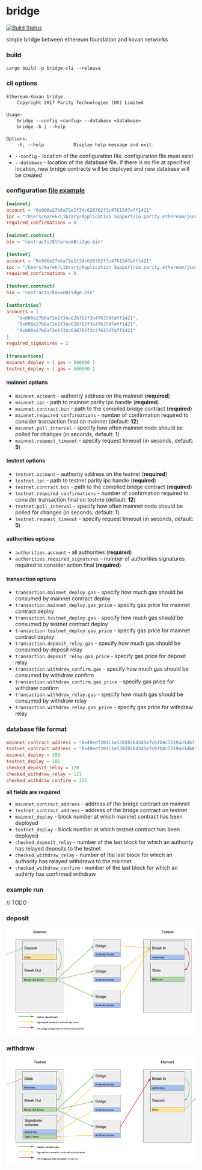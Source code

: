 # bridge

[![Build Status][travis-image]][travis-url]

[travis-image]: https://travis-ci.org/paritytech/parity-bridge.svg?branch=master
[travis-url]: https://travis-ci.org/paritytech/parity-bridge

simple bridge between ethereum foundation and kovan networks

### build

```
cargo build -p bridge-cli --release
```

### cli options

```
Ethereum-Kovan bridge.
    Copyright 2017 Parity Technologies (UK) Limited

Usage:
    bridge --config <config> --database <database>
    bridge -h | --help

Options:
    -h, --help           Display help message and exit.
```

- `--config` - location of the configuration file. configuration file must exist
- `--database` - location of the database file. if there is no file at specified location, new bridge contracts will be deployed and new database will be created

### configuration [file example](./examples/config.toml)

```toml
[mainnet]
account = "0x006e27b6a72e1f34c626762f3c4761547aff1421"
ipc = "/Users/marek/Library/Application Support/io.parity.ethereum/jsonrpc.ipc"
required_confirmations = 0

[mainnet.contract]
bin = "contracts/EthereumBridge.bin"

[testnet]
account = "0x006e27b6a72e1f34c626762f3c4761547aff1421"
ipc = "/Users/marek/Library/Application Support/io.parity.ethereum/jsonrpc.ipc"
required_confirmations = 0

[testnet.contract]
bin = "contracts/KovanBridge.bin"

[authorities]
accounts = [
	"0x006e27b6a72e1f34c626762f3c4761547aff1421",
	"0x006e27b6a72e1f34c626762f3c4761547aff1421",
	"0x006e27b6a72e1f34c626762f3c4761547aff1421"
]
required_signatures = 2

[transactions]
mainnet_deploy = { gas = 500000 }
testnet_deploy = { gas = 500000 }
```

#### mainnet options

- `mainnet.account` - authority address on the mainnet (**required**)
- `mainnet.ipc` - path to mainnet parity ipc handle (**required**)
- `mainnet.contract.bin` - path to the compiled bridge contract (**required**)
- `mainnet.required_confirmations` - number of confirmation required to consider transaction final on mainnet (default: **12**)
- `mainnet.poll_interval` - specify how often mainnet node should be polled for changes (in seconds, default: **1**)
- `mainnet.request_timeout` - specify request timeout (in seconds, default: **5**)

#### testnet options

- `testnet.account` - authority address on the testnet (**required**)
- `testnet.ipc` - path to testnet parity ipc handle (**required**)
- `testnet.contract.bin` - path to the compiled bridge contract (**required**)
- `testnet.required_confirmations` - number of confirmation required to consider transaction final on testnte (default: **12**)
- `testnet.poll_interval` - specify how often mainnet node should be polled for changes (in seconds, default: **1**)
- `testnet.request_timeout` - specify request timeout (in seconds, default: **5**)


#### authorities options

- `authorities.account` - all authorities (**required**)
- `authorities.required_signatures` - number of authorities signatures required to consider action final (**required**)

#### transaction options

- `transaction.mainnet_deploy.gas` - specify how much gas should be consumed by mainnet contract deploy
- `transaction.mainnet_deploy.gas_price` - specify gas price for mainnet contract deploy
- `transaction.testnet_deploy.gas` - specify how much gas should be consumed by testnet contract deploy
- `transaction.testnet_deploy.gas_price` - specify gas price for mainnet contract deploy
- `transaction.deposit_relay.gas` - specify how much gas should be consumed by deposit relay
- `transaction.deposit_relay.gas_price` - specify gas price for deposit relay
- `transaction.withdraw_confirm.gas` - specify how much gas should be consumed by withdraw confirm
- `transaction.withdraw_confirm.gas_price` - specify gas price for withdraw confirm
- `transaction.withdraw_relay.gas` - specify how much gas should be consumed by withdraw relay
- `transaction.withdraw_relay.gas_price` - specify gas price for withdraw relay

### database file format

```toml
mainnet_contract_address = "0x49edf201c1e139282643d5e7c6fb0c7219ad1db7"
testnet_contract_address = "0x49edf201c1e139282643d5e7c6fb0c7219ad1db8"
mainnet_deploy = 100
testnet_deploy = 101
checked_deposit_relay = 120
checked_withdraw_relay = 121
checked_withdraw_confirm = 121
```

**all fields are required**

- `mainnet_contract_address` - address of the bridge contract on mainnet
- `testnet_contract_address` - address of the bridge contract on testnet
- `mainnet_deploy` - block number at which mainnet contract has been deployed
- `testnet_deploy` - block number at which testnet contract has been deployed
- `checked_deposit_relay` - number of the last block for which an authority has relayed deposits to the testnet
- `checked_withdraw_relay` - number of the last block for which an authority has relayed withdraws to the mainnet
- `checked_withdraw_confirm` - number of the last block for which an authirty has confirmed withdraw 

### example run

// TODO

### deposit

![deposit](./res/deposit.png)

### withdraw

![withdraw](./res/withdraw.png)
